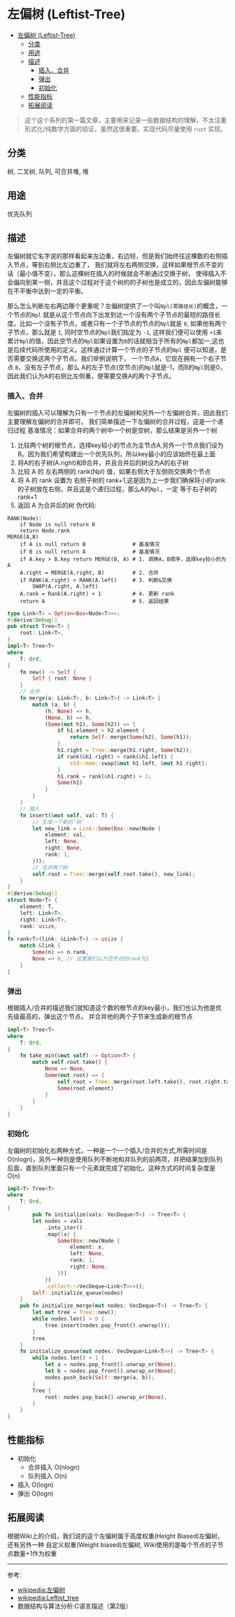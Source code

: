 # 左偏树 (Leftist-Tree)
- [左偏树 (Leftist-Tree)](#左偏树-leftist-tree)
  - [分类](#分类)
  - [用途](#用途)
  - [描述](#描述)
    - [插入、合并](#插入合并)
    - [弹出](#弹出)
    - [初始化](#初始化)
  - [性能指标](#性能指标)
  - [拓展阅读](#拓展阅读)
> 这个这个系列的第一篇文章，主要用来记录一些数据结构的理解，不太注重形式化/纯数学方面的验证，虽然这很重要。实现代码尽量使用 `rust` 实现。
## 分类
树, 二叉树, 队列, 可合并堆, 堆
## 用途
优先队列
## 描述
左偏树就它名字说的那样看起来左边重，右边轻，但是我们始终往这棵数的右侧插入节点，等到右侧比左边重了，
我们就将左右两侧交换，这样如果根节点不变的话（最小值不变），那么这棵树在插入的时候就会不断通过交换子树，
使得插入不会偏向到某一侧，并且这个过程对于这个树的的子树也是成立的，因此左偏树能够在不平衡中达到一定的平衡。

那么怎么判断左右两边哪个更重呢？左偏树提供了一个叫`Npl(零路径长)`的概念，一个节点的`Npl` 就是从这个节点向下出发到达一个没有两个子节点的最短的路径长度。比如一个没有子节点，或者只有一个子节点的节点的`Npl`就是 `0`, 如果他有两个子节点，那么就是 `1`, 同时空节点的`Npl`我们指定为 `-1`, 这样我们便可以使用 `+1`来累计`Npl`的值，因此空节点的`Npl`如果设置为`0`的话就相当于所有的`Npl`都加一,这也是后续代码所使用的定义。这样通过计算一个节点的子节点的`Npl` 便可以知道，是否需要交换这两个子节点。我们举例说明下， 一个节点`A`，它现在拥有一个右子节点 `B`，没有左子节点，那么 A的左子节点(空节点)的`Npl`就是-1，而B的`Npl`则是0，因此我们认为A的右侧比左侧重，便需要交换A的两个子节点。
### 插入、合并
左偏树的插入可以理解为只有一个节点的左偏树和另外一个左偏树合并，因此我们主要理解左偏树的合并即可。
我们简单描述一下左偏树的合并过程，这是一个递归过程
基准情况：如果合并的两个树中一个树是空树，那么结果是另外一个树
1. 比较两个树的根节点，选择key较小的节点为主节点A,另外一个节点我们设为B。因为我们希望构建出一个优先队列，所以key最小的应该始终在最上面
2. 将A的右子树(A.right)和B合并，并且合并后的树设为A的右子树
3. 比较 A 的 左右两侧的 rank(Npl) 值，如果右侧大于左侧则交换两个节点
4. 将 A 的 rank 设置为 右侧子树的 rank+1,这是因为上一步我们确保将小的rank的子树放在右侧，并且这是个递归过程，那么A的`Npl`，一定
   等于右子树的rank+1
5. 返回 A 为合并后的树
伪代码:
```
RANK(Node):
    if Node is null return 0
    return Node.rank
MERGE(A,B)
    if A is null return B               # 基准情况
    if B is null return A               # 基准情况
    if A.key > B.key return MERGE(B, A) # 1. 调换A，B顺序，选择key较小的为A
    A.right = MERGE(A.right, B)         # 2. 合并
    if RANK(A.right) > RANK(A.left)     # 3. 判断&交换
        SWAP(A.right, A.left)
    A.rank = Rank(A.right) + 1          # 4. 更新 rank
    return A                            # 5. 返回结果
```
``` rust
type Link<T> = Option<Box<Node<T>>>;
#[derive(Debug)]
pub struct Tree<T> {
    root: Link<T>,
}
impl<T> Tree<T>
where
    T: Ord,
{
    fn new() -> Self {
        Self { root: None } 
    }
    // 合并
    fn merge(a: Link<T>, b: Link<T>) -> Link<T> {
        match (a, b) {
            (h, None) => h,
            (None, h) => h,
            (Some(mut h1), Some(h2)) => {
                if h1.element > h2.element {
                    return Self::merge(Some(h2), Some(h1));
                }
                h1.right = Tree::merge(h1.right, Some(h2));
                if rank(&h1.right) > rank(&h1.left) {
                    std::mem::swap(&mut h1.left, &mut h1.right);
                }
                h1.rank = rank(&h1.right) + 1;
                Some(h1)
            }
        }
    }
    // 插入
    fn insert(&mut self, val: T) {
        // 生成一个新的`树`
        let new_link = Link::Some(Box::new(Node {
            element: val,
            left: None,
            right: None,
            rank: 1,
        }));
        // 合并两个树
        self.root = Tree::merge(self.root.take(), new_link);
    }
}
#[derive(Debug)]
struct Node<T> {
    element: T,
    left: Link<T>,
    right: Link<T>,
    rank: usize,
}
fn rank<T>(link: &Link<T>) -> usize {
    match &link {
        Some(n) => n.rank,
        None => 0, // 这里我们认为空节点的rank为1
    }
}
```
### 弹出
根据插入/合并的描述我们就知道这个数的根节点的key最小，我们也认为他是优先级最高的，弹出这个节点，
并合并他的两个子节来生成新的根节点
```rust
impl<T> Tree<T>
where
    T: Ord,
{
    fn take_min(&mut self) -> Option<T> {
        match self.root.take() {
            None => None,
            Some(mut root) => {
                self.root = Tree::merge(root.left.take(), root.right.take());
                Some(root.element)
            }
        }
    }
}
```
### 初始化
左偏树的初始化右两种方式，一种是一个一个插入/合并的方式,所需时间是O(nlogn)，另外一种则是使用队列不断地和并队列的前两项，并把结果加到队列后面，直到队列里面只有一个元素就完成了初始化，这种方式的时间复杂度是O(n)
``` rust
impl<T> Tree<T>
where
    T: Ord,
{
        pub fn initialize(vals: VecDeque<T>) -> Tree<T> {
        let nodes = vals
            .into_iter()
            .map(|x| {
                Some(Box::new(Node {
                    element: x,
                    left: None,
                    rank: 1,
                    right: None,
                }))
            })
            .collect::<VecDeque<Link<T>>>();
        Self::initialize_queue(nodes)
    }
    pub fn initialize_merge(mut nodes: VecDeque<T>) -> Tree<T> {
        let mut tree = Tree::new();
        while nodes.len() > 0 {
            tree.insert(nodes.pop_front().unwrap());
        }
        tree
    }
    fn initialize_queue(mut nodes: VecDeque<Link<T>>) -> Tree<T> {
        while nodes.len() > 1 {
            let a = nodes.pop_front().unwrap_or(None);
            let b = nodes.pop_front().unwrap_or(None);
            nodes.push_back(Self::merge(a, b));
        }
        Tree {
            root: nodes.pop_back().unwrap_or(None),
        }
    }
}
```

## 性能指标
* 初始化
  * 合并插入 O(nlogn)
  * 队列插入 O(n)
* 插入 O(logn)
* 弹出 O(logn)

## 拓展阅读
根据Wiki上的介绍，我们说的这个左偏树属于高度权重(Height Biased)左偏树，还有另外一种 自定义权重(Weight biased)左偏树,
Wiki使用的是每个节点的子节点数量+1作为权重


---
参考:

* [wikipedia:左偏树](https://zh.wikipedia.org/wiki/左偏树)
* [wikipedia:Leftist_tree](https://en.wikipedia.org/wiki/Leftist_tree)
* 数据结构与算法分析:C语言描述（第2版）